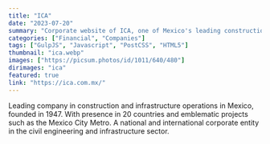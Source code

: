 ```yaml
---
title: "ICA"
date: "2023-07-20"
summary: "Corporate website of ICA, one of Mexico's leading construction and infrastructure companies; presents projects, history and investor relations."
categories: ["Financial", "Companies"]
tags: ["GulpJS", "Javascript", "PostCSS", "HTML5"]
thumbnail: "ica.webp"
images: ["https://picsum.photos/id/1011/640/480"]
dirimages: "ica"
featured: true
link: "https://ica.com.mx/"
---
```


Leading company in construction and infrastructure operations in Mexico, founded
in 1947. With presence in 20 countries and emblematic projects such as the
Mexico City Metro. A national and international corporate entity in the civil
engineering and infrastructure sector.
